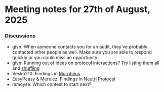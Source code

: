 # Meeting notes for 27th of August, 2025

### Discussions

- givn: When someone contacts you for an audit, they've probably contacted other people as well. Make sure you are able to respond quickly or you could miss an opportunity.
- givn: Running out of ideas on protocol interactions? Try listing them all and [shuffling](https://onlinetools.com/random/shuffle-lines)
- Vesko210: Findings in [Morpheus](https://code4rena.com/audits/2025-08-morpheus)
- EasyPeasy & Merulez: Findings in [Neutrl Protocol](https://audits.sherlock.xyz/contests/1065)
- mmoyse: Which contest to start next?

